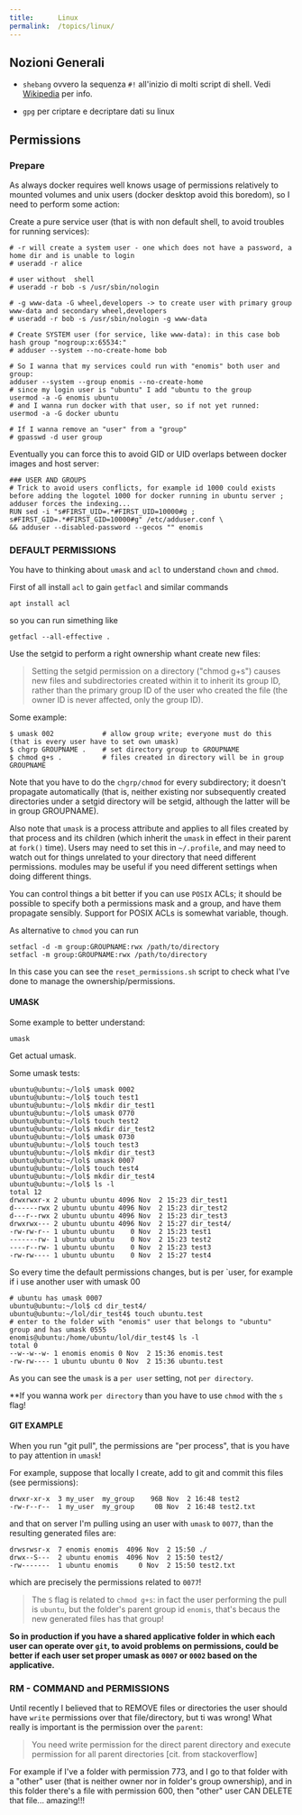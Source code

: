 ```yaml
---
title:      Linux
permalink:  /topics/linux/
---
```



Nozioni Generali
----------------

- `shebang` ovvero la sequenza `#!` all'inizio di molti script di shell. Vedi [Wikipedia](https://it.wikipedia.org/wiki/Shabang) per info.

- `gpg` per criptare e decriptare dati su linux


Permissions
-----------


### Prepare


As always docker requires well knows usage of permissions relatively to mounted volumes and unix users (docker desktop avoid this
boredom), so I need to perform some action:

Create a pure service user (that is with non default shell, to avoid troubles for running services):

````
# -r will create a system user - one which does not have a password, a home dir and is unable to login
# useradd -r alice

# user without  shell
# useradd -r bob -s /usr/sbin/nologin

# -g www-data -G wheel,developers -> to create user with primary group www-data and secondary wheel,developers 
# useradd -r bob -s /usr/sbin/nologin -g www-data

# Create SYSTEM user (for service, like www-data): in this case bob hash group "nogroup:x:65534:" 
# adduser --system --no-create-home bob

# So I wanna that my services could run with "enomis" both user and group:
adduser --system --group enomis --no-create-home
# since my login user is "ubuntu" I add "ubuntu to the group
usermod -a -G enomis ubuntu
# and I wanna run docker with that user, so if not yet runned:
usermod -a -G docker ubuntu

# If I wanna remove an "user" from a "group"
# gpasswd -d user group
````


Eventually you can force this to avoid GID or UID overlaps between docker images and host server:
````
### USER AND GROUPS
# Trick to avoid users conflicts, for example id 1000 could exists before adding the logotel 1000 for docker running in ubuntu server ; adduser forces the indexing...
RUN sed -i "s#FIRST_UID=.*#FIRST_UID=10000#g ; s#FIRST_GID=.*#FIRST_GID=10000#g" /etc/adduser.conf \
&& adduser --disabled-password --gecos "" enomis
````


### DEFAULT PERMISSIONS

You have to thinking about `umask` and `acl` to understand `chown` and `chmod`.

First of all install `acl` to gain `getfacl` and similar commands

````
apt install acl
````

so you can run simething like

````
getfacl --all-effective .
````

Use the setgid to perform a right ownership whant create new files:

> Setting the setgid permission on a directory ("chmod g+s") causes new files and subdirectories created within it to inherit its group ID, rather than the primary group ID of the user who created the file (the owner ID is never affected, only the group ID).

Some example:

````
$ umask 002            # allow group write; everyone must do this (that is every user have to set own umask)
$ chgrp GROUPNAME .    # set directory group to GROUPNAME
$ chmod g+s .          # files created in directory will be in group GROUPNAME
````

Note that you have to do the `chgrp/chmod` for every subdirectory; it doesn't propagate automatically (that is, neither existing nor subsequently created directories under a setgid directory will be setgid, although the latter will be in group GROUPNAME).

Also note that `umask` is a process attribute and applies to all files created by that process and its children (which inherit the `umask` in effect in their parent at `fork()` time). Users may need to set this in `~/.profile`, and may need to watch out for things unrelated to your directory that need different permissions. modules may be useful if you need different settings when doing different things.

You can control things a bit better if you can use `POSIX` ACLs; it should be possible to specify both a permissions mask and a group, and have them propagate sensibly. Support for POSIX ACLs is somewhat variable, though.


As alternative to `chmod` you can run

````
setfacl -d -m group:GROUPNAME:rwx /path/to/directory
setfacl -m group:GROUPNAME:rwx /path/to/directory
````

In this case you can see the `reset_permissions.sh` script to check what I've done to manage the ownership/permissions.


#### UMASK

Some example to better understand:

````
umask
````

Get actual umask.

Some umask tests:

````
ubuntu@ubuntu:~/lol$ umask 0002
ubuntu@ubuntu:~/lol$ touch test1
ubuntu@ubuntu:~/lol$ mkdir dir_test1
ubuntu@ubuntu:~/lol$ umask 0770
ubuntu@ubuntu:~/lol$ touch test2
ubuntu@ubuntu:~/lol$ mkdir dir_test2
ubuntu@ubuntu:~/lol$ umask 0730
ubuntu@ubuntu:~/lol$ touch test3
ubuntu@ubuntu:~/lol$ mkdir dir_test3
ubuntu@ubuntu:~/lol$ umask 0007
ubuntu@ubuntu:~/lol$ touch test4
ubuntu@ubuntu:~/lol$ mkdir dir_test4
ubuntu@ubuntu:~/lol$ ls -l
total 12
drwxrwxr-x 2 ubuntu ubuntu 4096 Nov  2 15:23 dir_test1
d------rwx 2 ubuntu ubuntu 4096 Nov  2 15:23 dir_test2
d---r--rwx 2 ubuntu ubuntu 4096 Nov  2 15:23 dir_test3
drwxrwx--- 2 ubuntu ubuntu 4096 Nov  2 15:27 dir_test4/
-rw-rw-r-- 1 ubuntu ubuntu    0 Nov  2 15:23 test1
-------rw- 1 ubuntu ubuntu    0 Nov  2 15:23 test2
----r--rw- 1 ubuntu ubuntu    0 Nov  2 15:23 test3
-rw-rw---- 1 ubuntu ubuntu    0 Nov  2 15:27 test4
````

So every time the default permissions changes, but is per `user, for example if i use another user with umask 00

````
# ubuntu has umask 0007
ubuntu@ubuntu:~/lol$ cd dir_test4/
ubuntu@ubuntu:~/lol/dir_test4$ touch ubuntu.test
# enter to the folder with "enomis" user that belongs to "ubuntu" group and has umask 0555
enomis@ubuntu:/home/ubuntu/lol/dir_test4$ ls -l
total 0
--w--w--w- 1 enomis enomis 0 Nov  2 15:36 enomis.test
-rw-rw---- 1 ubuntu ubuntu 0 Nov  2 15:36 ubuntu.test
````

As you can see the `umask` is a `per user` setting, not `per directory`.

**If you wanna work `per directory` than you have to use `chmod` with the `s` flag!


#### GIT EXAMPLE

When you run "git pull", the permissions are "per process", that is you have to pay attention in `umask`!

For example, suppose that locally I create, add to git and commit this files (see permissions):

````
drwxr-xr-x  3 my_user  my_group    96B Nov  2 16:48 test2
-rw-r--r--  1 my_user  my_group     0B Nov  2 16:48 test2.txt
```` 

and that on server I'm pulling using an user with `umask` to `0077`, than the resulting generated files are:

````
drwsrwsr-x  7 enomis enomis  4096 Nov  2 15:50 ./
drwx--S---  2 ubuntu enomis  4096 Nov  2 15:50 test2/
-rw-------  1 ubuntu enomis     0 Nov  2 15:50 test2.txt
````

which are precisely the permissions related to `0077`!

> The `S` flag is related to `chmod g+s`: in fact the user performing the pull is `ubuntu`, but the folder's parent group id `enomis`, that's becaus the new generated files has that group!

**So in production if you have a shared applicative folder in which each user can operate over `git`, to avoid problems on permissions, could be better if each user set proper umask as `0007` or `0002` based on the applicative.**


### RM - COMMAND and PERMISSIONS

Until recently I believed that to REMOVE files or directories the user should have `write` permissions over that file/directory, but ti was wrong!
What really is important is the permission over the `parent`:

> You need write permission for the direct parent directory and execute permission for all parent directories [cit. from stackoverflow]


For example if I've a folder with permission 773, and I go to that folder with a "other" user (that is neither owner nor in folder's group ownership),
and in this folder there's a file with permission 600, then "other" user CAN DELETE that file... amazing!!!


 
